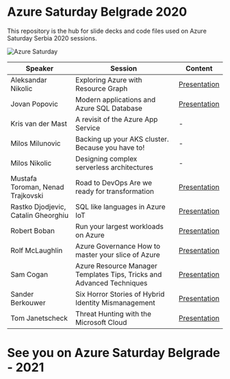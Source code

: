 # Azure Saturday Belgrade 2020
This repository is the hub for slide decks and code files used on Azure Saturday Serbia 2020 sessions.

![Azure Saturday](https://azuresaturday.rs/wp-content/uploads/2019/08/cropped-AzureSaturdayLogo-2-1.png)

|**Speaker**|**Session**|**Content**|
|-|-|-|
|Aleksandar Nikolic|Exploring Azure with Resource Graph|[Presentation](https://github.com/azure-serbia/azuresaturday-2020/tree/master/%5BAleksandar%20Nikolic%5D%20Exploring%20Azure%20with%20Resource%20Graph)|
|Jovan Popovic|Modern applications and Azure SQL Database|[Presentation](https://github.com/azure-serbia/azuresaturday-2020/tree/master/%5BJovan%20Popovic%5D%20Modern%20Azure%20SQL)|
|Kris van der Mast|A revisit of the Azure App Service|-|
|Milos Milunovic|Backing up your AKS cluster. Because you have to!|-|
|Milos Nikolic|Designing complex serverless architectures|-|
|Mustafa Toroman, Nenad Trajkovski|Road to DevOps Are we ready for transformation|[Presentation](https://github.com/azure-serbia/azuresaturday-2020/tree/master/%5BMustafa%20Toroman%2C%20Nenad%20Trajkovski%5D%20Road%20to%20DevOps%20Are%20we%20ready%20for%20transformation)|
|Rastko Djodjevic, Catalin Gheorghiu|SQL like languages in Azure IoT|[Presentation](https://github.com/azure-serbia/azuresaturday-2020/tree/master/%5BRastko%20Djodjevic%2C%20Catalin%20Gheorghiu%5D%20SQL%20like%20languages%20in%20Azure%20IoT)|
|Robert Boban|Run your largest workloads on Azure|[Presentation](https://github.com/azure-serbia/azuresaturday-2020/tree/master/%5BRobert%20Boban%5D%20Run%20your%20largest%20workloads%20on%20Azure)|
|Rolf McLaughlin|Azure Governance How to master your slice of Azure|[Presentation](https://github.com/azure-serbia/azuresaturday-2020/tree/master/%5BRolf%20McLaughlin%5D%20Azure%20Governance%20How%20to%20master%20your%20slice%20of%20Azure)|
|Sam Cogan|Azure Resource Manager Templates Tips, Tricks and Advanced Techniques|[Presentation](https://github.com/azure-serbia/azuresaturday-2020/tree/master/%5BSam%20Cogan%5D%20Azure%20Resource%20Manager%20Tips%20and%20Tricks)|
|Sander Berkouwer|Six Horror Stories of Hybrid Identity Mismanagement|[Presentation](https://github.com/azure-serbia/azuresaturday-2020/tree/master/%5BSander%20Berkouwer%5D%20Six%20Horror%20Stories%20of%20Hybrid%20Identity%20Mismanagement)|
|Tom Janetscheck|Threat Hunting with the Microsoft Cloud|[Presentation](https://github.com/azure-serbia/azuresaturday-2020/tree/master/%5BTom%20Janetscheck%5D%20Threat%20Hunting)|

# See you on Azure Saturday Belgrade - 2021
